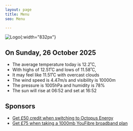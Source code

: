 ```yaml
---
layout: page
title: Menu
seo: Menu

---
```


![Logo](/images/logo.jpg){:width="832px"}

<!-- weather_marker starts -->
## On Sunday, 26 October 2025

- The average temperature today is 12.2˚C,
- With highs of 12.51˚C and lows of 11.58˚C,
- It may feel like 11.51˚C with overcast clouds
- The wind speed is 4.47m/s and visibility is 10000m
- The pressure is 1005hPa and humidity is 78%
- The sun will rise at 06:52 and set at 16:52

<!-- weather_marker ends -->

## Sponsors

- [Get £50 credit when switching to Octopus Energy](https://bit.ly/3oD1nnS)
- [Get £75 when taking a 1000mb YouFibre broadband plan](https://aklam.io/91zWhU?)
